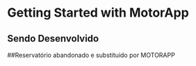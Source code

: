 # Getting Started with MotorApp


## Sendo Desenvolvido

##Reservatório abandonado e substituido por MOTORAPP












